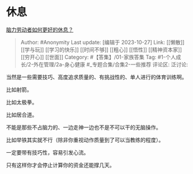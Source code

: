 # 休息
[脑力劳动者如何更好的休息？](https://www.zhihu.com/question/35484585/answer/2114331418)

> Author: #Anonymity
> Last update: [编辑于 2023-10-27]
> Link: [[懒散]] [[学与玩]] [[学习的快乐]] [[时间不够]] [[粗心]] [[悟性]] [[精神资本家]] [[穷开心]] [[世面]]
> Category: #【答集】/01-家族答集
> Tag: #1-个人成长/2-外在管理/2a-身心健康 #_专题合集/合集2-一些推荐 
> 评论区:
> 泛讨论:

当然是一些需要技巧、高度追求质量的、有挑战性的、单人进行的体育训练啊。

比如射箭。

比如太极拳。

比如居合道。

不能是那些不占脑力的、一边走神一边也不是不可以干的无脑操作。

比如举铁其实就不行（除非你重视动作质量到了可以当教练的程度）。

一定要带有技巧性，容易引发心流。

只有这样你才会停止计算你的资金还能撑几天。

